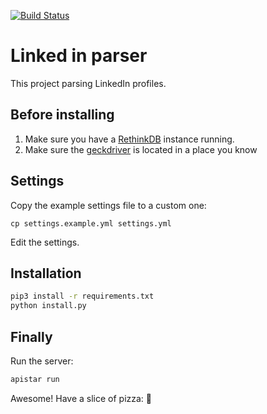 [![Build Status](https://travis-ci.org/RoySegall/linkedin-python-parser.svg?branch=master)](https://travis-ci.org/RoySegall/linkedin-python-parser)

# Linked in parser

This project parsing LinkedIn profiles.

## Before installing

1. Make sure you have a [RethinkDB](https://www.rethinkdb.com) instance running.
2. Make sure the [geckdriver](https://github.com/mozilla/geckodriver) is located in a place you know

## Settings
Copy the example settings file to a custom one:

`cp settings.example.yml settings.yml`

Edit the settings.

## Installation
```bash
pip3 install -r requirements.txt
python install.py
```

## Finally
Run the server:
```bash
apistar run
```

Awesome! Have a slice of pizza: :pizza:
